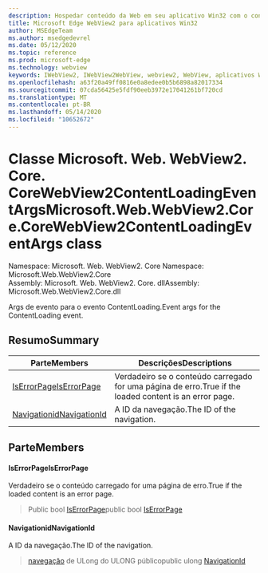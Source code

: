 ```yaml
---
description: Hospedar conteúdo da Web em seu aplicativo Win32 com o controle WebView2 do Microsoft Edge
title: Microsoft Edge WebView2 para aplicativos Win32
author: MSEdgeTeam
ms.author: msedgedevrel
ms.date: 05/12/2020
ms.topic: reference
ms.prod: microsoft-edge
ms.technology: webview
keywords: IWebView2, IWebView2WebView, webview2, WebView, aplicativos Win32, Win32, Edge, ICoreWebView2, ICoreWebView2Controller, controle do navegador, HTML Edge
ms.openlocfilehash: a63f20a49ff0816e0a8edee0b5b6898a82017334
ms.sourcegitcommit: 07cda56425e5fdf90eeb3972e17041261bf720cd
ms.translationtype: MT
ms.contentlocale: pt-BR
ms.lasthandoff: 05/14/2020
ms.locfileid: "10652672"
---
```

# <span data-ttu-id="40173-104">Classe Microsoft. Web. WebView2. Core. CoreWebView2ContentLoadingEventArgs</span><span class="sxs-lookup"><span data-stu-id="40173-104">Microsoft.Web.WebView2.Core.CoreWebView2ContentLoadingEventArgs class</span></span> 

<span data-ttu-id="40173-105">Namespace: Microsoft. Web. WebView2. Core </span><span class="sxs-lookup"><span data-stu-id="40173-105">Namespace: Microsoft.Web.WebView2.Core</span></span>\
<span data-ttu-id="40173-106">Assembly: Microsoft. Web. WebView2. Core. dll</span><span class="sxs-lookup"><span data-stu-id="40173-106">Assembly: Microsoft.Web.WebView2.Core.dll</span></span>

<span data-ttu-id="40173-107">Args de evento para o evento ContentLoading.</span><span class="sxs-lookup"><span data-stu-id="40173-107">Event args for the ContentLoading event.</span></span>

## <span data-ttu-id="40173-108">Resumo</span><span class="sxs-lookup"><span data-stu-id="40173-108">Summary</span></span>

 <span data-ttu-id="40173-109">Parte</span><span class="sxs-lookup"><span data-stu-id="40173-109">Members</span></span>                        | <span data-ttu-id="40173-110">Descrições</span><span class="sxs-lookup"><span data-stu-id="40173-110">Descriptions</span></span>
--------------------------------|---------------------------------------------
[<span data-ttu-id="40173-111">IsErrorPage</span><span class="sxs-lookup"><span data-stu-id="40173-111">IsErrorPage</span></span>](#iserrorpage) | <span data-ttu-id="40173-112">Verdadeiro se o conteúdo carregado for uma página de erro.</span><span class="sxs-lookup"><span data-stu-id="40173-112">True if the loaded content is an error page.</span></span>
[<span data-ttu-id="40173-113">Navigationid</span><span class="sxs-lookup"><span data-stu-id="40173-113">NavigationId</span></span>](#navigationid) | <span data-ttu-id="40173-114">A ID da navegação.</span><span class="sxs-lookup"><span data-stu-id="40173-114">The ID of the navigation.</span></span>

## <span data-ttu-id="40173-115">Parte</span><span class="sxs-lookup"><span data-stu-id="40173-115">Members</span></span>

#### <span data-ttu-id="40173-116">IsErrorPage</span><span class="sxs-lookup"><span data-stu-id="40173-116">IsErrorPage</span></span> 

<span data-ttu-id="40173-117">Verdadeiro se o conteúdo carregado for uma página de erro.</span><span class="sxs-lookup"><span data-stu-id="40173-117">True if the loaded content is an error page.</span></span>

> <span data-ttu-id="40173-118">Public bool [IsErrorPage](#iserrorpage)</span><span class="sxs-lookup"><span data-stu-id="40173-118">public bool [IsErrorPage](#iserrorpage)</span></span>

#### <span data-ttu-id="40173-119">Navigationid</span><span class="sxs-lookup"><span data-stu-id="40173-119">NavigationId</span></span> 

<span data-ttu-id="40173-120">A ID da navegação.</span><span class="sxs-lookup"><span data-stu-id="40173-120">The ID of the navigation.</span></span>

> <span data-ttu-id="40173-121">[navegação](#navigationid) de ULong do ULONG público</span><span class="sxs-lookup"><span data-stu-id="40173-121">public ulong [NavigationId](#navigationid)</span></span>

